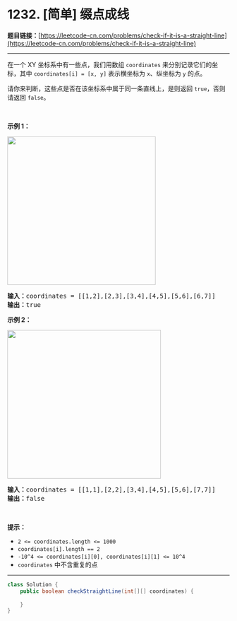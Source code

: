 # 1232. [简单] 缀点成线

**题目链接：**[https://leetcode-cn.com/problems/check-if-it-is-a-straight-line](https://leetcode-cn.com/problems/check-if-it-is-a-straight-line)

---

<div class="content__1Y2H">
 <div class="notranslate">
  <p>在一个&nbsp;XY 坐标系中有一些点，我们用数组&nbsp;<code>coordinates</code>&nbsp;来分别记录它们的坐标，其中&nbsp;<code>coordinates[i] = [x, y]</code>&nbsp;表示横坐标为 <code>x</code>、纵坐标为 <code>y</code>&nbsp;的点。</p> 
  <p>请你来判断，这些点是否在该坐标系中属于同一条直线上，是则返回 <code>true</code>，否则请返回 <code>false</code>。</p> 
  <p>&nbsp;</p> 
  <p><strong>示例 1：</strong></p> 
  <p><img style="height: 336px; width: 336px;" src="/aliyun-lc-upload/uploads/2019/10/19/untitled-diagram-2.jpg" alt=""></p> 
  <pre class="language-text"><strong>输入：</strong>coordinates = [[1,2],[2,3],[3,4],[4,5],[5,6],[6,7]]
<strong>输出：</strong>true
</pre> 
  <p><strong>示例 2：</strong></p> 
  <p><strong><img style="height: 336px; width: 348px;" src="/aliyun-lc-upload/uploads/2019/10/19/untitled-diagram-1.jpg" alt=""></strong></p> 
  <pre class="language-text"><strong>输入：</strong>coordinates = [[1,1],[2,2],[3,4],[4,5],[5,6],[7,7]]
<strong>输出：</strong>false
</pre> 
  <p>&nbsp;</p> 
  <p><strong>提示：</strong></p> 
  <ul> 
   <li><code>2 &lt;=&nbsp;coordinates.length &lt;= 1000</code></li> 
   <li><code>coordinates[i].length == 2</code></li> 
   <li><code>-10^4 &lt;=&nbsp;coordinates[i][0],&nbsp;coordinates[i][1] &lt;= 10^4</code></li> 
   <li><code>coordinates</code>&nbsp;中不含重复的点</li> 
  </ul> 
 </div>
</div>

---

```java
class Solution {
    public boolean checkStraightLine(int[][] coordinates) {
        
    }
}
```